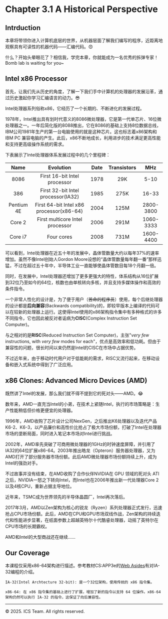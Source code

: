# Chapter 3.1 A Historical Perspective

## Intrduction
 
 本章将带领你进入计算机底层的世界，从机器层面了解我们编写的程序，近距离地观察具有可读性的机器代码——汇编代码。😍
 
 什么？开始头晕眼花了？相信我，学完本章，你就能成为一名优秀的拆弹专家！ Bomb lab is waiting for you~
 
 ## Intel x86 Processor
 
 首先，让我们先从历史的角度，了解一下我们手中计算机的处理器的发展沿革，通过历史激起你学习汇编语言的动力。😎
 
 Intel处理器系列俗称x86，它经历了一个长期的、不断进化的发展过程。
 
 1978年，Intel推出具有划时代意义的8086微处理器，它是第一代单芯片、16位微处理器之一。一年后简化版的8088推出，它在8086的基础上支持8位数据总线，IBM公司1981年生产的第一台电脑使用的就是这种芯片。这也标志着x86架构和IBM PC 兼容电脑的产生。此后，x86不断地成长，利用进步的技术满足更高性能和支持更高级操作系统的需求。
 
 下表展示了Intel处理器体系发展过程中的几个里程碑：
 
 Name         |Evolution                                  |Date        |Transistors   |MHz
 :-----------:|:-----------------------------------------:|:----------:|:------------:|:----------------:
 8086         |First 16-bit Intel processor               |1978        |29K           |5-10
 386          |First 32-bit Intel processor(IA32)         |1985        |275K          |16-33 
 Pentium 4E   |First 64-bit Intel x86 processor(x86-64)   |2004        |125M          |2800-3800
 Core 2       |First multicore Intel processor            |2006        |291M          |1060-3333
 Core i7      |Four cores                                 |2008        |731M          |1600-4400
 
 
 可以看到，Intel处理器在近五十年的发展中，晶体管数量大约以每年37%的速率增加。虽然不像Intel创始人Gordon Moore设想的“晶体管数量每年翻一番”那样迅猛，不过在超过五十年中，半导体工业一直能够使晶体管数目每18个月翻一倍。
 
 同时，在发展中，Intel处理器还增加了更多更强大的特性，体系结构从16位扩展到32位乃至如今的64位，核数也由单核转向多核，并且支持多媒体操作和高效的条件指令。
 
 一个非常人性化的设计是，为了便于用户（~~苦命的程序员~~）使用，每个后继处理器的设计都是**后向兼容**(Backwards compatibility)的，即较早版本上编译的代码可以在较新的处理器上运行。这使得Intel使用的x86架构指令集中有多种格式的许多不同指令，它也因此被反对者诟病为**CISC**(Complex Instruction Set Computer)。
 
 与之相对的是**RISC**(Reduced Instruction Set Computer)，主张"*very few* instructions, with *very few* modes for each"，优点是高效率和低功耗。但由于兼容性的问题，很长时间以来仍然是Intel的CISC在市场中占据优势。
 
 不过近年来，由于移动时代用户对于低能耗的需求，RISC又流行起来，在移动设备和嵌入式系统中得到了广泛应用。
 
 ##  x86 Clones: Advanced Micro Devices (AMD)
 
 既然讲了Intel的发展，那么我们就不得不提到它的死对头——AMD。😂
 
 数年来，AMD一直充当Intel的小弟，在技术上紧随Intel，执行的市场策略是：生产性能稍低但价格更便宜的处理器。
 
 1996年，AMD收购了芯片设计公司NexGen，之后推出K6处理器以及迭代产品K6-2、K6-3，以产品廉价和高性价比抢占了极大市场份额，打破了Intel在处理器市场的垄断局面，同时进入笔记本市场对Intel进行挑战。
 
 2002年，AMD率先突破了可商用微处理器的1GHz的时钟速度屏障，并引用了IA32的64位扩展x86-64。2003年推出皓龙（Opteron）服务器处理器，又为AMD打开了部分服务器市场份额。此后AMD微处理器市场份额持续上升，成为Intel的强劲对手。
 
 不过故事并没有结束，在AMD收购了合作伙伴NVIDIA在 GPU 领域的死对头 ATI之后，NVIDIA一怒之下转向Intel，而Intel也在2006年推出新一代处理器Core 2以及4核CPU，重新占据主导地位。
 
 近年来，TSMC成为世界领先的半导体晶圆厂，Intel再次落后。
 
 2017年3月，AMD以Zen架构为核心的锐龙（Ryzen）系列处理器正式发行，迅速抢占CPU市场份额。此后，AMD在CPU和GPU市场双线作战，Zen架构的持续迭代和性能进步显著，在纸面参数上超越英特尔十代酷睿处理器，动摇了英特尔在CPU市场的长期霸权。
 
 AMD和Intel的大型商战还在继续......
 
 ## Our Coverage
 
 本课程仅采用x86-64架构进行描述。参考教材CS:APP3e的[Web Asides](http://csapp.cs.cmu.edu/3e/waside.html)有对IA-32编程的介绍。
 
 
 ```admonish info
 IA-32(Intel Archtecture 32-bit): 是一个32位架构，使用传统的 x86 指令集。
 
 x86-64: 在 x86 指令集的基础上进行了扩展，增加了新的指令以支持 64 位操作。x86-64 架构仍然可以执行 IA-32 的指令，这保证了向后兼容性。
 ```

------

© 2025. ICS Team. All rights reserved.